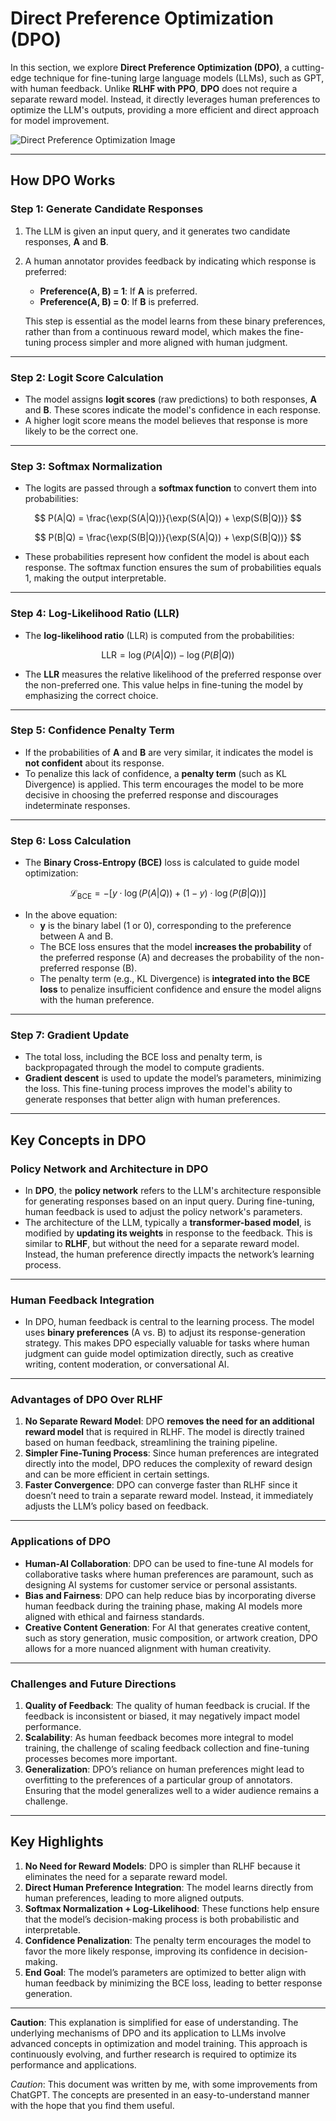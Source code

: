 # **Direct Preference Optimization (DPO)**

In this section, we explore **Direct Preference Optimization (DPO)**, a cutting-edge technique for fine-tuning large language models (LLMs), such as GPT, with human feedback. Unlike **RLHF with PPO**, **DPO** does not require a separate reward model. Instead, it directly leverages human preferences to optimize the LLM's outputs, providing a more efficient and direct approach for model improvement.

![Direct Preference Optimization Image](C:\Users\mailm\Downloads\projects\DPO.png)

---

## **How DPO Works**

### **Step 1: Generate Candidate Responses**
1. The LLM is given an input query, and it generates two candidate responses, **A** and **B**.
2. A human annotator provides feedback by indicating which response is preferred:
   - **Preference(A, B) = 1**: If **A** is preferred.
   - **Preference(A, B) = 0**: If **B** is preferred.

   This step is essential as the model learns from these binary preferences, rather than from a continuous reward model, which makes the fine-tuning process simpler and more aligned with human judgment.

---

### **Step 2: Logit Score Calculation**
- The model assigns **logit scores** (raw predictions) to both responses, **A** and **B**. These scores indicate the model's confidence in each response.
- A higher logit score means the model believes that response is more likely to be the correct one.

---

### **Step 3: Softmax Normalization**
- The logits are passed through a **softmax function** to convert them into probabilities:

$$
P(A|Q) = \frac{\exp(S(A|Q))}{\exp(S(A|Q)) + \exp(S(B|Q))}
$$

$$
P(B|Q) = \frac{\exp(S(B|Q))}{\exp(S(A|Q)) + \exp(S(B|Q))}
$$

- These probabilities represent how confident the model is about each response. The softmax function ensures the sum of probabilities equals 1, making the output interpretable.

---

### **Step 4: Log-Likelihood Ratio (LLR)**
- The **log-likelihood ratio** (LLR) is computed from the probabilities:

$$
\text{LLR} = \log(P(A|Q)) - \log(P(B|Q))
$$

- The **LLR** measures the relative likelihood of the preferred response over the non-preferred one. This value helps in fine-tuning the model by emphasizing the correct choice.

---

### **Step 5: Confidence Penalty Term**
- If the probabilities of **A** and **B** are very similar, it indicates the model is **not confident** about its response.
- To penalize this lack of confidence, a **penalty term** (such as KL Divergence) is applied. This term encourages the model to be more decisive in choosing the preferred response and discourages indeterminate responses.

---

### **Step 6: Loss Calculation**
- The **Binary Cross-Entropy (BCE)** loss is calculated to guide model optimization:

$$
\mathcal{L}_{\text{BCE}} = - \left[ y \cdot \log(P(A|Q)) + (1 - y) \cdot \log(P(B|Q)) \right]
$$

- In the above equation:
  - **y** is the binary label (1 or 0), corresponding to the preference between A and B.
  - The BCE loss ensures that the model **increases the probability** of the preferred response (A) and decreases the probability of the non-preferred response (B).
  - The penalty term (e.g., KL Divergence) is **integrated into the BCE loss** to penalize insufficient confidence and ensure the model aligns with the human preference.

---

### **Step 7: Gradient Update**
- The total loss, including the BCE loss and penalty term, is backpropagated through the model to compute gradients.
- **Gradient descent** is used to update the model’s parameters, minimizing the loss. This fine-tuning process improves the model's ability to generate responses that better align with human preferences.

---

## **Key Concepts in DPO**

### **Policy Network and Architecture in DPO**
- In **DPO**, the **policy network** refers to the LLM's architecture responsible for generating responses based on an input query. During fine-tuning, human feedback is used to adjust the policy network's parameters.
- The architecture of the LLM, typically a **transformer-based model**, is modified by **updating its weights** in response to the feedback. This is similar to **RLHF**, but without the need for a separate reward model. Instead, the human preference directly impacts the network’s learning process.

---

### **Human Feedback Integration**
- In DPO, human feedback is central to the learning process. The model uses **binary preferences** (A vs. B) to adjust its response-generation strategy. This makes DPO especially valuable for tasks where human judgment can guide model optimization directly, such as creative writing, content moderation, or conversational AI.
  
---

### **Advantages of DPO Over RLHF**
1. **No Separate Reward Model**: DPO **removes the need for an additional reward model** that is required in RLHF. The model is directly trained based on human feedback, streamlining the training pipeline.
2. **Simpler Fine-Tuning Process**: Since human preferences are integrated directly into the model, DPO reduces the complexity of reward design and can be more efficient in certain settings.
3. **Faster Convergence**: DPO can converge faster than RLHF since it doesn’t need to train a separate reward model. Instead, it immediately adjusts the LLM’s policy based on feedback.

---

### **Applications of DPO**
- **Human-AI Collaboration**: DPO can be used to fine-tune AI models for collaborative tasks where human preferences are paramount, such as designing AI systems for customer service or personal assistants.
- **Bias and Fairness**: DPO can help reduce bias by incorporating diverse human feedback during the training phase, making AI models more aligned with ethical and fairness standards.
- **Creative Content Generation**: For AI that generates creative content, such as story generation, music composition, or artwork creation, DPO allows for a more nuanced alignment with human creativity.

---

### **Challenges and Future Directions**
1. **Quality of Feedback**: The quality of human feedback is crucial. If the feedback is inconsistent or biased, it may negatively impact model performance.
2. **Scalability**: As human feedback becomes more integral to model training, the challenge of scaling feedback collection and fine-tuning processes becomes more important.
3. **Generalization**: DPO’s reliance on human preferences might lead to overfitting to the preferences of a particular group of annotators. Ensuring that the model generalizes well to a wider audience remains a challenge.

---

## **Key Highlights**
1. **No Need for Reward Models**: DPO is simpler than RLHF because it eliminates the need for a separate reward model.
2. **Direct Human Preference Integration**: The model learns directly from human preferences, leading to more aligned outputs.
3. **Softmax Normalization + Log-Likelihood**: These functions help ensure that the model’s decision-making process is both probabilistic and interpretable.
4. **Confidence Penalization**: The penalty term encourages the model to favor the more likely response, improving its confidence in decision-making.
5. **End Goal**: The model’s parameters are optimized to better align with human feedback by minimizing the BCE loss, leading to better response generation.

---

**Caution**: This explanation is simplified for ease of understanding. The underlying mechanisms of DPO and its application to LLMs involve advanced concepts in optimization and model training. This approach is continuously evolving, and further research is required to optimize its performance and applications.

_Caution_: This document was written by me, with some improvements from ChatGPT. The concepts are presented in an easy-to-understand manner with the hope that you find them useful.
